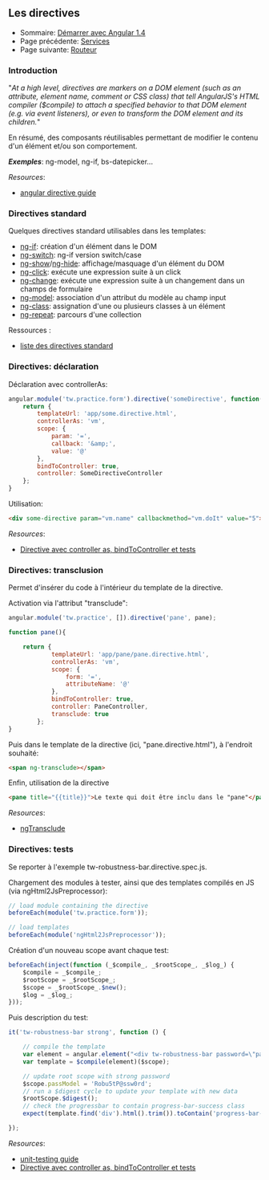 ## Les directives

* Sommaire: [Démarrer avec Angular 1.4](01.00.angular-bases.documentation-fr.md)
* Page précédente: [Services](01.07.services-fr.md)
* Page suivante: [Routeur](01.09.router-fr.md)

### Introduction

"*At a high level, directives are markers on a DOM element (such as an attribute, element name, comment or CSS class) that tell AngularJS's HTML compiler ($compile) to attach a specified behavior to that DOM element (e.g. via event listeners), or even to transform the DOM element and its children.*"

En résumé, des composants réutilisables permettant de modifier le contenu d'un élément et/ou son comportement.

***Exemples***: ng-model, ng-if, bs-datepicker...

*Resources*: 

* [angular directive guide](https://code.angularjs.org/1.4.7/docs/guide/directive)

### Directives standard

Quelques directives standard utilisables dans les templates:

* [ng-if](https://code.angularjs.org/1.4.7/docs/api/ng/directive/ngIf): création d'un élément dans le DOM
* [ng-switch](https://code.angularjs.org/1.4.7/docs/api/ng/directive/ngSwitch): ng-if version switch/case
* [ng-show](https://code.angularjs.org/1.4.7/docs/api/ng/directive/ngShow)/[ng-hide](https://code.angularjs.org/1.4.7/docs/api/ng/directive/ngHide): affichage/masquage d'un élément du DOM
* [ng-click](https://code.angularjs.org/1.4.7/docs/api/ng/directive/ngClick): exécute une expression suite à un click
* [ng-change](https://code.angularjs.org/1.4.7/docs/api/ng/directive/ngChange): exécute une expression suite à un changement dans un champs de formulaire
* [ng-model](https://code.angularjs.org/1.4.7/docs/api/ng/directive/ngModel): association d'un attribut du modèle au champ input
* [ng-class](https://code.angularjs.org/1.4.7/docs/api/ng/directive/ngClass): assignation d'une ou plusieurs classes à un élément
* [ng-repeat](https://code.angularjs.org/1.4.7/docs/api/ng/directive/ngRepeat): parcours d'une collection

Ressources : 
* [liste des directives standard](https://code.angularjs.org/1.4.7/docs/api/ng/directive)

### Directives: déclaration

Déclaration avec controllerAs:
``` js
angular.module('tw.practice.form').directive('someDirective', function() {
    return {
        templateUrl: 'app/some.directive.html',
        controllerAs: 'vm',
        scope: {
            param: '=',
            callback: '&amp;',
            value: '@'
        },
        bindToController: true,
        controller: SomeDirectiveController
    };
}
```

Utilisation: 
``` html
<div some-directive param="vm.name" callbackmethod="vm.doIt" value="5"></div>
```
*Resources*: 

* [Directive avec controller as, bindToController et tests](http://royto.familleroy.fr/2015/06/10/angular-directive-avec-controller-as-bindtocontroller-et-tests/)

### Directives: transclusion

Permet d'insérer du code à l'intérieur du template de la directive.

Activation via l'attribut "transclude":
``` js
angular.module('tw.practice', []).directive('pane', pane);

function pane(){

    return {
            templateUrl: 'app/pane/pane.directive.html',
            controllerAs: 'vm',
            scope: {
                form: '=',
                attributeName: '@'
            },
            bindToController: true,
            controller: PaneController,
            transclude: true
        };
}
```        
        
Puis dans le template de la directive (ici, "pane.directive.html"), à l'endroit souhaité: 
``` html
<span ng-transclude></span>
``` 
Enfin, utilisation de la directive

``` html
<pane title="{{title}}">Le texte qui doit être inclu dans le "pane"</pane>
```

*Resources*: 

* [ngTransclude](https://code.angularjs.org/1.4.7/docs/api/ng/directive/ngTransclude)

### Directives: tests

Se reporter à l'exemple tw-robustness-bar.directive.spec.js.

Chargement des modules à tester, ainsi que des templates compilés en JS (via ngHtml2JsPreprocessor):
``` js
// load module containing the directive
beforeEach(module('tw.practice.form'));

// load templates
beforeEach(module('ngHtml2JsPreprocessor'));
``` 
Création d'un nouveau scope avant chaque test: 
``` js
beforeEach(inject(function (_$compile_, _$rootScope_, _$log_) {
    $compile = _$compile_;
    $rootScope = _$rootScope_;
    $scope = _$rootScope_.$new();
    $log = _$log_;
}));
``` 
Puis description du test:
``` js
it('tw-robustness-bar strong', function () {

    // compile the template
    var element = angular.element("<div tw-robustness-bar password=\"passModel\"></div>");
    var template = $compile(element)($scope);

    // update root scope with strong password
    $scope.passModel = 'Robu5tP@ssw0rd';
    // run a $digest cycle to update your template with new data
    $rootScope.$digest();
    // check the progressbar to contain progress-bar-success class
    expect(template.find('div').html().trim()).toContain('progress-bar-success');

});
``` 
*Resources*: 

* [unit-testing guide](https://docs.angularjs.org/guide/unit-testing)
* [Directive avec controller as, bindToController et tests](http://royto.familleroy.fr/2015/06/10/angular-directive-avec-controller-as-bindtocontroller-et-tests/)
